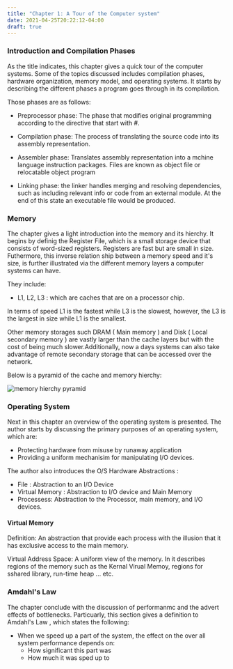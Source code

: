 ```yaml
---
title: "Chapter 1: A Tour of the Computer system"
date: 2021-04-25T20:22:12-04:00
draft: true
---
```


### Introduction and Compilation Phases

As the title indicates, this chapter gives a quick tour of the computer systems. Some of the topics discussed includes compilation phases, hardware organization, memory model, and operating systems. It starts by describing the different phases a program goes through in its compilation. 

Those phases are as follows:

- Preprocessor phase: The phase that modifies original programming according to the directive that start with #.

- Compilation phase: The process of translating the source code into its assembly representation.

- Assembler phase: Translates assembly representation into a mchine language instruction packages. Files are known as object file or relocatable object program

- Linking phase: the linker handles merging and resolving dependencies, such as including relevant info or code from an external module. At the end of this state an executable file would be produced.

### Memory 

The chapter gives a light introduction into the memory and its hierchy. It begins by definig the Register File, which is a small storage device that consists of word-sized registers. Registers are fast but are small in size. Futhermore, this inverse relation ship between a memory speed and it's size, is further illustrated via the different memory layers a computer systems can have. 

They include:

- L1, L2, L3 : which are caches that are on a processor chip.

In terms of speed L1 is the fastest while L3 is the slowest, however, the L3 is the largest in size while L1 is the smallest. 

Other memory storages such DRAM ( Main memory ) and Disk ( Local secondary memory ) are vastly larger than the cache layers but with the cost of being much slower.Additionally, now a days systems can also take advantage of remote secondary storage that can be accessed over the network.

Below is a pyramid of the cache and memory hierchy:

![memory hierchy pyramid](/img/diagrams/memory-hierchy.svg)


### Operating System

Next in this chapter an overview of the operating system is presented. The author starts by discussing the primary purposes of an operating system, which are: 

- Protecting hardware from misuse by runaway application
- Providing a uniform mechanisim for manipulating I/O devices.

The author also introduces the O/S Hardware Abstractions :

- File : Abstraction to an I/O Device
- Virtual Memory : Abstraction to I/O device and Main Memory
- Processess: Abstraction to the Processor, main memory, and I/O devices.

#### Virtual Memory

Definition: An abstraction that provide each process with the illusion that it has exclusive access to the main memory. 

Virtual Address Space: A uniform view of the memory. In it describes regions of the memory such as the Kernal Virual Memoy, regions for sshared library, run-time heap ... etc.


### Amdahl's Law 

The chapter conclude with the discussion of performanmc and the advert effects of bottlenecks. Particuarly, this section gives a definition to Amdahl's Law , which states the following:

- When we speed up a part of the system, the effect on the over all system performance depends on:
    - How significant this part was
    - How much it was sped up to 

